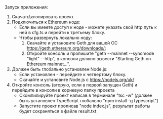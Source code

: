 Запуск приложения:
1) Скачать\клонировать проект. 
2) Подключиться к Ethereum ноде:
    - Если вы имеете доступ к ноде - можете указать свой http путь к ней в cfg.ts и перейти к третьему блоку.
    - Чтобы развернуть локально ноду: 
        1) Скачайте и установите Geth для вашей ОС https://geth.ethereum.org/downloads/;
        2) Откройте консоль и пропишите "geth --mainnet --syncmode "light" --http",
            в консоли должно вывести "Starting Geth on Ethereum mainnet...".
3) Должен быть глобально установлен Node.js:
    - Если установлен - перейдите к четвертому блоку.
    - Скачайте и установите Node.js с https://nodejs.org/uk/
4) Откройте консоль (вторую, если в первой запущен Geth) и перейдите в консоли в корневую папку проекта
    - Скомпилируйте проект написав в терминале "tsc -w" (должен быть установлен TypeScript глобально "npm install -g typescript")
    - Запустите проект прописав "node index.js", результат работы будет сохраняться в файле result.txt